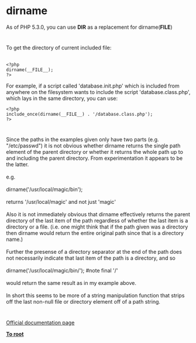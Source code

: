 # dirname



As of PHP 5.3.0, you can use __DIR__ as a replacement for dirname(__FILE__)  

#

To get the directory of current included file:<br><br>

```
<?php
dirname(__FILE__);
?>
```


For example, if a script called 'database.init.php' which is included from anywhere on the filesystem wants to include the script 'database.class.php', which lays in the same directory, you can use:



```
<?php
include_once(dirname(__FILE__) . '/database.class.php');
?>
```
  

#

Since the paths in the examples given only have two parts (e.g. "/etc/passwd") it is not obvious whether dirname returns the single path element of the parent directory or whether it returns the whole path up to and including the parent directory.  From experimentation it appears to be the latter.<br><br>e.g. <br><br>dirname(&apos;/usr/local/magic/bin&apos;);<br><br>returns &apos;/usr/local/magic&apos;  and not just &apos;magic&apos;<br><br>Also it is not immediately obvious that dirname effectively returns the parent directory of the last item of the path regardless of whether the last item is a directory or a file.  (i.e. one might think that if the path given was a directory then dirname would return the entire original path since that is a directory name.)<br><br>Further the presense of a directory separator at the end of the path does not necessarily indicate that last item of the path is a directory, and so <br><br>dirname(&apos;/usr/local/magic/bin/&apos;);  #note final &apos;/&apos;<br><br>would return the same result as in my example above.<br><br>In short this seems to be more of a string manipulation function that strips off the last non-null file or directory element off of a path string.  

#

[Official documentation page](https://www.php.net/manual/en/function.dirname.php)

**[To root](/README.md)**